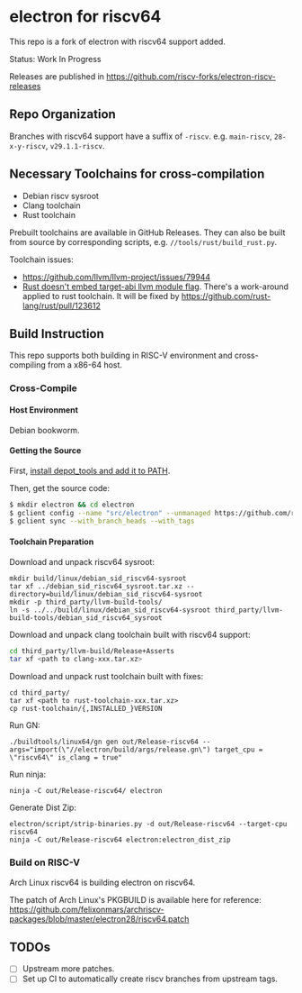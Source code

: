 # electron for riscv64

This repo is a fork of electron with riscv64 support added.

Status: Work In Progress

Releases are published in https://github.com/riscv-forks/electron-riscv-releases

## Repo Organization

Branches with riscv64 support have a suffix of `-riscv`. e.g. `main-riscv`, `28-x-y-riscv`, `v29.1.1-riscv`.

## Necessary Toolchains for cross-compilation

- Debian riscv sysroot
- Clang toolchain
- Rust toolchain

Prebuilt toolchains are available in GitHub Releases. They can also be built from source by corresponding scripts, e.g.
`//tools/rust/build_rust.py`.

Toolchain issues:

- https://github.com/llvm/llvm-project/issues/79944
- [Rust doesn't embed target-abi llvm module flag](https://github.com/rust-lang/rust/issues/121924). There's a work-around applied to rust toolchain. It will be fixed by https://github.com/rust-lang/rust/pull/123612

## Build Instruction

This repo supports both building in RISC-V environment and cross-compiling from a x86-64 host.

### Cross-Compile

#### Host Environment

Debian bookworm.

#### Getting the Source

First, [install depot_tools and add it to PATH](https://commondatastorage.googleapis.com/chrome-infra-docs/flat/depot_tools/docs/html/depot_tools_tutorial.html#_setting_up).

Then, get the source code:

```bash
$ mkdir electron && cd electron
$ gclient config --name "src/electron" --unmanaged https://github.com/riscv-forks/electron@BRANCH_NAME_HERE
$ gclient sync --with_branch_heads --with_tags
```

#### Toolchain Preparation

Download and unpack riscv64 sysroot:

```
mkdir build/linux/debian_sid_riscv64-sysroot
tar xf ../debian_sid_riscv64_sysroot.tar.xz --directory=build/linux/debian_sid_riscv64-sysroot
mkdir -p third_party/llvm-build-tools/
ln -s ../../build/linux/debian_sid_riscv64-sysroot third_party/llvm-build-tools/debian_sid_riscv64_sysroot
```

Download and unpack clang toolchain built with riscv64 support:

```bash
cd third_party/llvm-build/Release+Asserts
tar xf <path to clang-xxx.tar.xz>
```

Download and unpack rust toolchain built with fixes:

```
cd third_party/
tar xf <path to rust-toolchain-xxx.tar.xz>
cp rust-toolchain/{,INSTALLED_}VERSION
```

Run GN:

```
./buildtools/linux64/gn gen out/Release-riscv64 --args="import(\"//electron/build/args/release.gn\") target_cpu = \"riscv64\" is_clang = true"
```

Run ninja:

```
ninja -C out/Release-riscv64/ electron
```

Generate Dist Zip:

```
electron/script/strip-binaries.py -d out/Release-riscv64 --target-cpu riscv64
ninja -C out/Release-riscv64 electron:electron_dist_zip
```

### Build on RISC-V

Arch Linux riscv64 is building electron on riscv64. 

The patch of Arch Linux's PKGBUILD is available here for reference: https://github.com/felixonmars/archriscv-packages/blob/master/electron28/riscv64.patch

## TODOs

- [ ] Upstream more patches.
- [ ] Set up CI to automatically create riscv branches from upstream tags.

